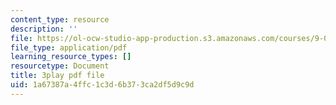 ```yaml
---
content_type: resource
description: ''
file: https://ol-ocw-studio-app-production.s3.amazonaws.com/courses/9-00sc-introduction-to-psychology-fall-2011/1a67387a4ffc1c3d6b373ca2df5d9c9d_MYMYXhR2Ppw.pdf
file_type: application/pdf
learning_resource_types: []
resourcetype: Document
title: 3play pdf file
uid: 1a67387a-4ffc-1c3d-6b37-3ca2df5d9c9d
---
```

